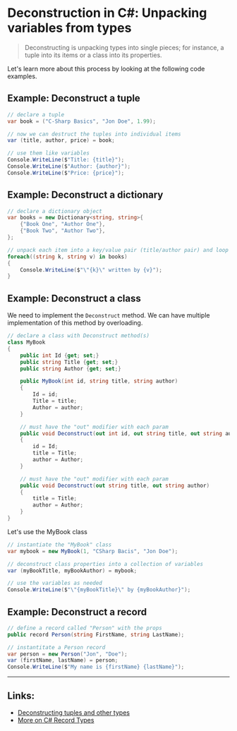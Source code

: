 # Deconstruction in C#: Unpacking variables from types 
>Deconstructing is unpacking types into single pieces; for instance, a tuple into its items or a class into its properties.

Let's learn more about this process by looking at the following code examples.

## Example: Deconstruct a tuple

```csharp
// declare a tuple
var book = ("C-Sharp Basics", "Jon Doe", 1.99);

// now we can destruct the tuples into individual items
var (title, author, price) = book;

// use them like variables
Console.WriteLine($"Title: {title}");
Console.WriteLine($"Author: {author}");
Console.WriteLine($"Price: {price}");

```

## Example: Deconstruct a dictionary

```csharp
// declare a dictionary object
var books = new Dictionary<string, string>{
    {"Book One", "Author One"},
    {"Book Two", "Author Two"},
};

// unpack each item into a key/value pair (title/author pair) and loop through
foreach((string k, string v) in books)
{
    Console.WriteLine($"\"{k}\" written by {v}");
}
```
## Example: Deconstruct a class
We need to implement the `Deconstruct` method. We can have multiple implementation of this method by overloading.

```csharp
// declare a class with Deconstruct method(s)
class MyBook
{
    public int Id {get; set;}
    public string Title {get; set;}
    public string Author {get; set;}

    public MyBook(int id, string title, string author)
    {
        Id = id;
        Title = title;
        Author = author;
    }

    // must have the "out" modifier with each param
    public void Deconstruct(out int id, out string title, out string author)
    {
        id = Id;
        title = Title;
        author = Author;
    }

    // must have the "out" modifier with each param
    public void Deconstruct(out string title, out string author)
    {
        title = Title;
        author = Author;
    }
}

```
Let's use the MyBook class

```csharp
// instantiate the "MyBook" class
var mybook = new MyBook(1, "CSharp Bacis", "Jon Doe");

// deconstruct class properties into a collection of variables
var (myBookTitle, myBookAuthor) = mybook;

// use the variables as needed
Console.WriteLine($"\"{myBookTitle}\" by {myBookAuthor}");
```

## Example: Deconstruct a record

```csharp
// define a record called "Person" with the props
public record Person(string FirstName, string LastName);
```
```csharp
// instantitate a Person record
var person = new Person("Jon", "Doe");
var (firstName, lastName) = person;
Console.WriteLine($"My name is {firstName} {lastName}");
```
---
## Links:
- [Deconstructing tuples and other types](https://learn.microsoft.com/en-us/dotnet/csharp/fundamentals/functional/deconstruct)
- [More on C# Record Types](https://learn.microsoft.com/en-us/dotnet/csharp/whats-new/tutorials/records)